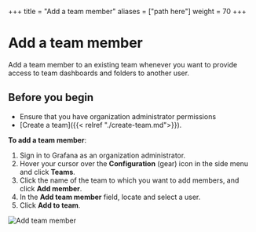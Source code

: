 +++
title = "Add a team member"
aliases = ["path here"]
weight = 70
+++

# Add a team member

Add a team member to an existing team whenever you want to provide access to team dashboards and folders to another user.

## Before you begin

- Ensure that you have organization administrator permissions
- [Create a team]({{< relref "./create-team.md">}}).

**To add a team member**:

1. Sign in to Grafana as an organization administrator.
1. Hover your cursor over the **Configuration** (gear) icon in the side menu and click **Teams**.
1. Click the name of the team to which you want to add members, and click **Add member**.
1. In the **Add team member** field, locate and select a user.
1. Click **Add to team**.

![Add team member](/static/img/docs/manage-users/add-team-member-7-3.png)
